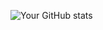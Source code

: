 ![Your GitHub stats](https://github-readme-stats.vercel.app/api?username=djad04&show_icons=true&theme=radical)
